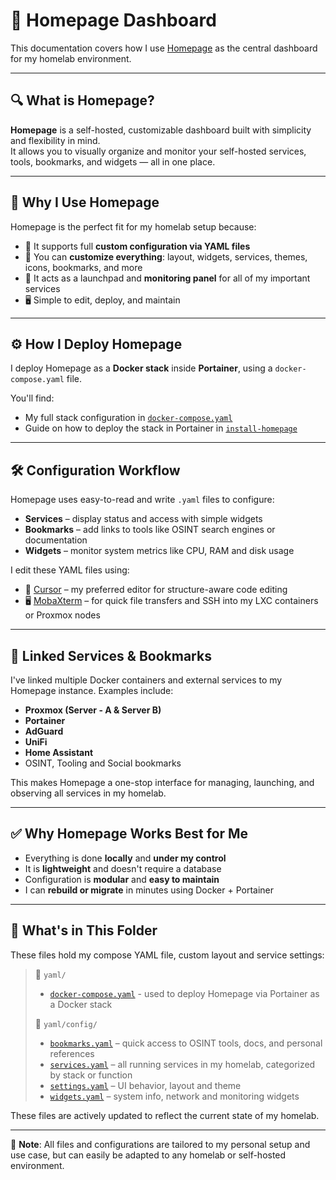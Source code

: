 # 🧭 Homepage Dashboard

This documentation covers how I use [Homepage](https://github.com/gethomepage/homepage) as the central dashboard for my homelab environment.

---

## 🔍 What is Homepage?

**Homepage** is a self-hosted, customizable dashboard built with simplicity and flexibility in mind.  
It allows you to visually organize and monitor your self-hosted services, tools, bookmarks, and widgets — all in one place.

---

## 🧠 Why I Use Homepage

Homepage is the perfect fit for my homelab setup because:
- 🧩 It supports full **custom configuration via YAML files**
- 🔧 You can **customize everything**: layout, widgets, services, themes, icons, bookmarks, and more
- 🚀 It acts as a launchpad and **monitoring panel** for all of my important services
- 🖥️ Simple to edit, deploy, and maintain

---

## ⚙️ How I Deploy Homepage

I deploy Homepage as a **Docker stack** inside **Portainer**, using a `docker-compose.yaml` file.

You'll find:
- My full stack configuration in [`docker-compose.yaml`](./yaml/docker-compose.yaml)
- Guide on how to deploy the stack in Portainer in [`install-homepage`](./install-homepage.md)

---

## 🛠️ Configuration Workflow

Homepage uses easy-to-read and write `.yaml` files to configure:
- **Services** – display status and access with simple widgets
- **Bookmarks** – add links to tools like OSINT search engines or documentation
- **Widgets** – monitor system metrics like CPU, RAM and disk usage

I edit these YAML files using:
- 🧠 [Cursor](https://cursor.sh/) – my preferred editor for structure-aware code editing
- 🖥️ [MobaXterm](https://mobaxterm.mobatek.net/) – for quick file transfers and SSH into my LXC containers or Proxmox nodes

---

## 🔗 Linked Services & Bookmarks

I've linked multiple Docker containers and external services to my Homepage instance. Examples include:
- **Proxmox (Server - A & Server B)**
- **Portainer**
- **AdGuard**
- **UniFi**
- **Home Assistant**
- OSINT, Tooling and Social bookmarks 

This makes Homepage a one-stop interface for managing, launching, and observing all services in my homelab.

---

## ✅ Why Homepage Works Best for Me

- Everything is done **locally** and **under my control**
- It is **lightweight** and doesn't require a database
- Configuration is **modular** and **easy to maintain**
- I can **rebuild or migrate** in minutes using Docker + Portainer

---

## 📁 What's in This Folder

These files hold my compose YAML file, custom layout and service settings:

> 📁 `yaml/`
> - [`docker-compose.yaml`](./yaml/docker-compose.yaml) - used to deploy Homepage via Portainer as a Docker stack
>
> 📁 `yaml/config/`
> - [`bookmarks.yaml`](./yaml/config/bookmarks.yaml) – quick access to OSINT tools, docs, and personal references  
> - [`services.yaml`](./yaml/config/services.yaml) – all running services in my homelab, categorized by stack or function  
> - [`settings.yaml`](./yaml/config/settings.yaml) – UI behavior, layout and theme  
> - [`widgets.yaml`](./yaml/config/widgets.yaml) – system info, network and monitoring widgets

These files are actively updated to reflect the current state of my homelab.

---

📌 **Note**: All files and configurations are tailored to my personal setup and use case, but can easily be adapted to any homelab or self-hosted environment.
